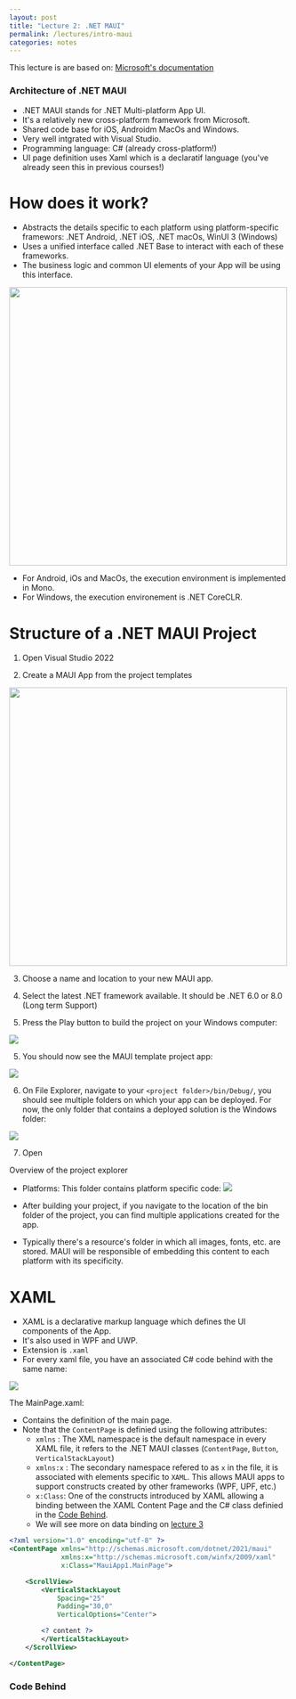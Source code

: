 ```yaml
---
layout: post
title: "Lecture 2: .NET MAUI"
permalink: /lectures/intro-maui
categories: notes
---
```

This lecture is are based on: 
[Microsoft's documentation](https://learn.microsoft.com/en-ca/dotnet/maui/what-is-maui?view=net-maui-8.0) 
### Architecture of .NET MAUI

- .NET MAUI stands for .NET Multi-platform App UI.
- It's a relatively new cross-platform framework from Microsoft.
- Shared code base for iOS, Androidm MacOs and Windows.
- Very well intgrated with Visual Studio. 
- Programming language: C# (already cross-platform!)
- UI page definition uses Xaml which is a declaratif language (you've already seen this in previous courses!)


# How does it work?
- Abstracts the details specific to each platform using platform-specific framewors: .NET Android, .NET iOS, .NET macOs, WinUI 3 (Windows)
- Uses a unified interface called .NET Base to interact with each of these frameworks.
- The business logic and common UI elements of your App will be using this interface.

<img src="{{site.baseurl}}/images/maui_intro/maui_architecture.png" height=500 />

- For Android, iOs and MacOs, the execution environment is implemented in Mono.
- For Windows, the execution environement is .NET CoreCLR.

# Structure of a .NET MAUI Project

1. Open Visual Studio 2022

2. Create a MAUI App from the project templates
<img src="{{site.baseurl}}/images/maui_intro/maui_template.png" height=500 />

3. Choose a name and location to your new MAUI app.

4. Select the latest .NET framework available. It should be .NET 6.0 or 8.0 (Long term Support)

5. Press the Play button to build the project on your Windows computer:
<img src="{{site.baseurl}}/images/maui_intro/run_windows.png" />

5. You should now see the MAUI template project app:
<img src="{{site.baseurl}}/images/maui_intro/Maui_windows.png" />

6. On File Explorer, navigate to your `<project folder>/bin/Debug/`, you should see multiple folders on which your app can be deployed. For now, the only folder that contains a deployed solution is the Windows folder:   
<img src="{{site.baseurl}}/images/maui_intro/debug_folder.png" />

7. Open 


Overview of the project explorer

- Platforms: This folder contains platform specific code:
  <img src="{{site.baseurl}}/images/maui_intro/project_explorer.png" />
  
- After building your project, if you navigate to the location of the bin folder of the project, you can find multiple applications created for the app.

- Typically there's a resource's folder in which all images, fonts, etc. are stored. MAUI will be responsible of embedding this content to each platform with its specificity.  



# XAML

- XAML is a declarative markup language which defines the UI components of the App.
- It's also used in WPF and UWP.
- Extension is `.xaml`
- For every xaml file, you have an associated C# code behind with the same name:
<img src="{{site.baseurl}}/images/maui_intro/MainPage.png" />

The MainPage.xaml:
- Contains the definition of the main page.
- Note that the `ContentPage` is definied using the following attributes:
    - `xmlns` : The XML namespace is the default namespace in every XAML file, it refers to the .NET MAUI classes (`ContentPage`, `Button`, `VerticalStackLayout`)
    - `xmlns:x` : The secondary namespace refered to as `x` in the file, it is associated with elements specific to `XAML`. This allows MAUI apps to support constructs created by other frameworks (WPF, UPF, etc.)
    - `x:Class`: One of the constructs introduced by XAML allowing a binding between the XAML Content Page and the C# class definied in the [Code Behind](#code-behind). 
    - We will see more on data binding on [lecture 3]({{site.baseurl}}/lectures/data-binding/)

```xml
<?xml version="1.0" encoding="utf-8" ?>
<ContentPage xmlns="http://schemas.microsoft.com/dotnet/2021/maui"
             xmlns:x="http://schemas.microsoft.com/winfx/2009/xaml"
             x:Class="MauiApp1.MainPage">

    <ScrollView>
        <VerticalStackLayout
            Spacing="25"
            Padding="30,0"
            VerticalOptions="Center">

        <? content ?>
        </VerticalStackLayout>
    </ScrollView>

</ContentPage>

```

### Code Behind
